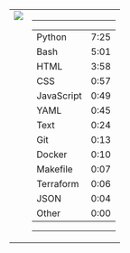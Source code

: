 
<table><tr>
<td valign="top">
  <img src="https://wakatime.com/share/@Aperture/0cd21d5d-ac4f-458d-9c71-d06f479c1297.png" />
</td>

<td valign="top">
  <hr>
  <table>
    <tr><td>Python</td><td>7:25</td></tr><tr><td>Bash</td><td>5:01</td></tr><tr><td>HTML</td><td>3:58</td></tr><tr><td>CSS</td><td>0:57</td></tr><tr><td>JavaScript</td><td>0:49</td></tr><tr><td>YAML</td><td>0:45</td></tr><tr><td>Text</td><td>0:24</td></tr><tr><td>Git</td><td>0:13</td></tr><tr><td>Docker</td><td>0:10</td></tr><tr><td>Makefile</td><td>0:07</td></tr><tr><td>Terraform</td><td>0:06</td></tr><tr><td>JSON</td><td>0:04</td></tr><tr><td>Other</td><td>0:00</td></tr>
  </table>
  <hr>
</td>
</tr></table>

